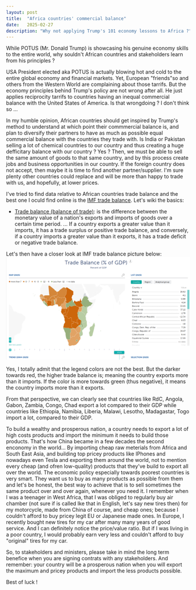 ```yaml
---
layout: post
title:  "Africa countries' commercial balance"
date:   2025-02-27
description: "Why not applying Trump's 101 economy lessons to Africa ?"
---
```


<p class="intro"><span class="dropcap">W</span>hile POTUS (Mr. Donald Trump) is showcasing his genuine economy skills to the entire world, why souldn't African countries and stakeholders learn from his principles ?</p>

USA President elected aka POTUS is actually blowing hot and cold to the entire global economy and financial markets. Yet, European "friends"so  and others from the Western World are complaining about those tarrifs. But the economy principles behind Trump's policy are not wrong after all. He just applies reciprocity tarrifs to countries having an inequal commercial balance with the United States of America. Is that wrongdoing ? I don't think so ...

In my humble opinion, African countries should get inspired by Trump's method to understand at which point their commmercial balance is, and plan to diversify their partners to have as much as possible equal commercial balance with the countries they trade with. Is India or Pakistan selling a lot of chemical countries to our country and thus creating a huge defficitary balance with our country ? Yes ? Then, we must be able to sell the same amount of goods to that same country, and by this process create jobs and business opportunities in our country. If the foreign country does not accept, then maybe it is time to find another partner/supplier. I'm sure plenty other countries could replace and will be more than happy to trade with us, and hopefully, at lower prices.

I've tried to find data relative to African countries trade balance and the best one I oculd find online is the [IMF trade balance](https://www.imf.org/external/datamapper/BT_GDP@AFRREO/GAB/CEMAC/BEN).
Let's wiki the basics:
- [Trade balance (balance of trade)](https://en.wikipedia.org/wiki/Balance_of_trade): is the difference between the monetary value of a nation's exports and imports of goods over a certain time period. ... If a country exports a greater value than it imports, it has a trade surplus or positive trade balance, and conversely, if a country imports a greater value than it exports, it has a trade deficit or negative trade balance.

Let's then have a closer look at IMF trade balance picture below:
<img src="/assets/img/imf_tradebalance.png">

Yes, I totally admit that the legend colors are not the best. But the darker towards red, the higher trade balance is; meaning the country exports more than it imports. If the color is more towards green (thus negative), it means the country imports more than it exports.

From that perspective, we can clearly see that countries like RdC, Angola, Gabon, Zambia, Congo, Chad export a lot compared to their GDP while countries like Ethiopia, Namibia, Liberia, Malawi, Lesotho, Madagastar, Togo import a lot, compared to their GDP.  

To build a wealthy and prosperous nation, a country needs to export a lot of high costs products and import the minimum it needs to build those products. That's how China became in a few decades the second enconomy in the world... By importing cheap raw meterials from Africa and South East Asia, and building top pricey products like IPhones and nowadays even Tesla and exporting them around the world, not to mention every cheap (and ofren low-quality) products that they've build to export all over the world. The economic policy especially towards poorest countries is very smart. They want us to buy as many products as possible from them and let's be honest, the best way to achieve that is to sell sometimes the same product over and over again, whenever you need it. I remember when I was a teenager in West Africa, that I was obliged to regularly buy air chamber (not sure if is called lke that in English, let's say new tires then) for my motorcycle, made from China of course, and cheap ones; because I couldn't afford to buy pricey legit EU or Japanese made ones. In Europe, I recently bought new tires for my car after many many years of good service. And I can definitely notice the price/value ratio. But if I was living in a poor country, I would probably earn very less and couldn't afford to buy "original" tires for my car.

So, to stakeholders and ministers, please take in mind the long term benefice when you are signing contrats with any stakeholders. And remember: your country will be a prosperous nation when you will export the maximum and pricey products and import the less products possible.

Best of luck !